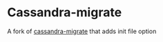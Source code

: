 Cassandra-migrate
=================

A fork of [cassandra-migrate](https://github.com/Cobliteam/cassandra-migrate) that adds init file option